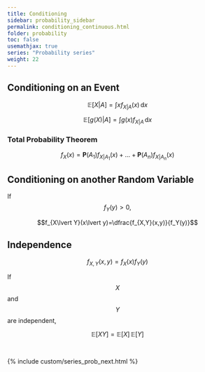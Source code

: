 ```yaml
---
title: Conditioning
sidebar: probability_sidebar
permalink: conditioning_continuous.html
folder: probability
toc: false
usemathjax: true
series: "Probability series"
weight: 22
---
```


## Conditioning on an Event

$$\mathbb{E}[X\lvert A]=\int xf_{X\lvert A}(x)\,\mathrm{d}x$$

$$\mathbb{E}[g(X)\lvert A]=\int g(x)f_{X\lvert A}\,\mathrm{d}x$$

### Total Probability Theorem

$$f_X(x)=\mathbf{P}(A_1)f_{X\lvert A_1}(x)+\ldots+\mathbf{P}(A_n)f_{X\lvert A_n}(x)$$


## Conditioning on another Random Variable

If $$f_Y(y)>0,$$

$$f_{X\lvert Y}(x\lvert y)=\dfrac{f_{X,Y}(x,y)}{f_Y(y)}$$

## Independence

$$f_{X,Y}(x,y)=f_X(x)f_Y(y)$$

If $$X$$ and $$Y$$ are independent,

$$\mathbb{E}[XY]=\mathbb{E}[X]\,\mathbb{E}[Y]$$



<br>

{% include custom/series_prob_next.html %}
